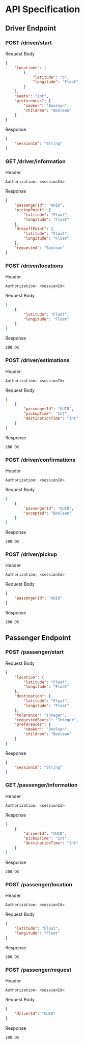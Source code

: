 # API Specification

## Driver Endpoint

### POST /driver/start
Request Body
```json
{
    "locations": [
        {
            "latitude": "o",
            "longitude": "Float"
        }
    ],
    "seats": "int",
    "preferences": {
        "smoker": "Boolean",
        "children": "Boolean"
    }
}
```

Response
```json
{
    "sessionId": "String" 
}
```

### GET /driver/information
Header
```
Authorization: <sessionId>
```

Response
```json
{
    "passengerId": "UUID",
    "pickupPoint": {
        "latitude": "Float",
        "longitude": "Float"
    },
    "dropoffPoint": {
        "latitude": "Float",
        "longitude": "Float"
    },
    "requested": "Boolean"
}
```

### POST /driver/locations
Header
```
Authorization: <sessionId>
```
Request Body
```json
[
    {
        "latitude": "Float",
        "longitude": "Float"
    }
]
```
Response
```
200 OK
```

### POST /driver/estimations
Header
```
Authorization: <sessionId>
```
Request Body
```json
[
    {
        "passengerId": "UUID",
        "pickupTime": "Int",
        "destinationTime": "Int"
    }
]
```
Response
```
200 OK
```

### POST /driver/confirmations
Header
```
Authorization: <sessionId>
```
Request Body
```json
[
    {
        "passengerId": "UUID",
        "accepted": "Boolean"
    }
]
```
Response
```
200 OK
```

### POST /driver/pickup
Header
```
Authorization: <sessionId>
```
Request Body
```json
{
    "passengerId": "UUID"
}
```
Response
```
200 OK
```

## Passenger Endpoint
### POST /passenger/start
Request Body
```json
{
    "location": {
        "latitude": "Float",
        "longitude": "Float"
    },
    "destination": {
        "latitude": "Float",
        "longitude": "Float"
    },
    "tolerance": "Integer",
    "requestedSeats": "Integer",
    "preferences": {
        "smoker": "Boolean",
        "children": "Boolean"
    }
}
```
Response
```json
{
    "sessionId": "String"
}
```

### GET /passenger/information
Header
```
Authorization: <sessionId>
```
Response
```json
[
    {
        "driverId": "UUID",
        "pickupTime": "Int",
        "destinationTime": "Int"
    }
]
```
Response
```
200 OK
```

### POST /passenger/location
Header
```
Authorization: <sessionId>
```
Request Body
```json
{
    "latitude": "Float",
    "longitude": "Float"
}
```
Response
```
200 OK
```

### POST /passenger/request
Header
```
Authorization: <sessionId>
```
Request Body
```json
{
    "driverId": "UUID"
}
```
Response
```
200 OK
```